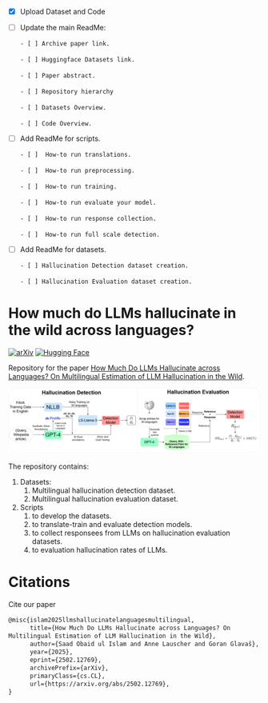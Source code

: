 
- [x] Upload Dataset and Code

- [ ] Update the main ReadMe:
  
      - [ ] Archive paper link.

      - [ ] Huggingface Datasets link. 

      - [ ] Paper abstract.

      - [ ] Repository hierarchy

      - [ ] Datasets Overview.

      - [ ] Code Overview. 
          

- [ ] Add ReadMe for scripts.

      - [ ]  How-to run translations.
      
      - [ ]  How-to run preprocessing.
      
      - [ ]  How-to run training.

      - [ ]  How-to run evaluate your model.

      - [ ]  How-to run response collection.

      - [ ]  How-to run full scale detection.
             

- [ ] Add ReadMe for datasets.

      - [ ] Hallucination Detection dataset creation.

      - [ ] Hallucination Evaluation dataset creation.

# How much do LLMs hallucinate **in the wild** across languages? 
[![arXiv](https://img.shields.io/badge/arXiv-Paper-<COLOR>.svg)]([https://arxiv.org/abs/2501.05122](https://arxiv.org/abs/2502.12769))
[![Hugging Face](https://img.shields.io/badge/Collection-%F0%9F%A4%97%20Hugging%20Face-orange)](https://huggingface.co/collections/WueNLP/mhallucinations-llm-67b5aedb0e7fed1190e148d8) 

Repository for the paper [How Much Do LLMs Hallucinate across Languages? On Multilingual Estimation of LLM Hallucination in the Wild](https://arxiv.org/abs/2502.12769).

![Pipeline](estimation_pipeline.drawio.png)

The repository contains:
1. Datasets:
    1. Multilingual hallucination detection dataset.
    2. Multilingual hallucination evaluation dataset.
4. Scripts
    1. to develop the datasets.
    2. to translate-train and evaluate detection models.
    3. to collect responsees from LLMs on hallucination evaluation datasets.
    4. to evaluation hallucination rates of LLMs.  





# Citations

Cite our paper

```
@misc{islam2025llmshallucinatelanguagesmultilingual,
      title={How Much Do LLMs Hallucinate across Languages? On Multilingual Estimation of LLM Hallucination in the Wild}, 
      author={Saad Obaid ul Islam and Anne Lauscher and Goran Glavaš},
      year={2025},
      eprint={2502.12769},
      archivePrefix={arXiv},
      primaryClass={cs.CL},
      url={https://arxiv.org/abs/2502.12769}, 
}
```

